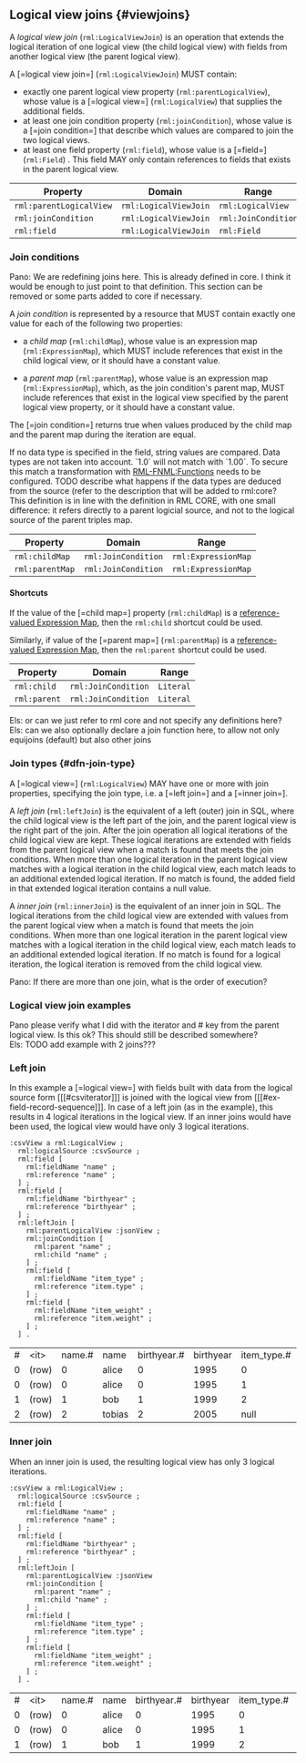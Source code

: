 ## Logical view joins {#viewjoins}

A <dfn>logical view join</dfn> (`rml:LogicalViewJoin`) is an operation that extends the logical iteration of one logical view (the child logical view) with fields from another logical view (the parent logical view).

A [=logical view join=] (`rml:LogicalViewJoin`) MUST contain:
- exactly one parent logical view property (`rml:parentLogicalView`), whose value is a [=logical view=] (`rml:LogicalView`) that supplies the additional fields.
- at least one join condition property (`rml:joinCondition`), whose value is a [=join condition=] that describe which values are compared to join the two logical views.
- at least one field property (`rml:field`), whose value is a [=field=] (`rml:Field`) . This field MAY only contain references to fields that exists in the parent logical view. 

| Property                | Domain                | Range               |
|-------------------------|-----------------------|---------------------|
| `rml:parentLogicalView` | `rml:LogicalViewJoin` | `rml:LogicalView`   |
| `rml:joinCondition`     | `rml:LogicalViewJoin` | `rml:JoinCondition` |
| `rml:field`             | `rml:LogicalViewJoin` | `rml:Field`         |


### Join conditions

<aside class="issue">
Pano: We are redefining joins here. This is already defined in core. I think it would be enough to just point to that definition. This section can be removed or some parts added to core if necessary.
</aside>

A <dfn>join condition</dfn> is represented by a resource that MUST contain exactly one value for each of the following two properties:

- a <dfn>child map</dfn> (`rml:childMap`), whose value is an <a data-cite="RML-Core#dfn-expression-map">expression map</a> (`rml:ExpressionMap`),
  which MUST include references that exist in the child logical view, or it should have a constant value.

- a <dfn>parent map</dfn> (`rml:parentMap`), whose value is an <a data-cite="RML-Core#dfn-expression-map">expression map</a> (`rml:ExpressionMap`),
  which, as the join condition's parent map, MUST include references that exist in the logical view specified by the parent logical view property, or it should have a constant value.

The [=join condition=] returns true when values produced by the child map and the parent map during the iteration are equal.
<aside class="note">
If no data type is specified in the field, string values are compared.
Data types are not taken into account. 
`1.0` will not match with `1.00`. 
To secure this match a transformation with <a href="https://kg-construct.github.io/rml-fnml/ontology/documentation/index-en.html">RML-FNML:Functions</a> needs to be configured. 
TODO describe what happens if the data types are deduced from the source (refer to the description that will be added to rml:core? 
</aside>

<aside class="note">
This definition is in line with the definition in RML CORE, with one small difference: it refers directly to a parent logicial source, and not to the logical source of the parent triples map.
</aside>

| Property                    | Domain               | Range                     |
| --------------------------- | -------------------- | ------------------------- |
| `rml:childMap`              | `rml:JoinCondition`  | `rml:ExpressionMap`       |
| `rml:parentMap`             | `rml:JoinCondition`  | `rml:ExpressionMap`       |

#### Shortcuts

If the value of the [=child map=] property (`rml:childMap`) is a [reference-valued Expression Map](https://kg-construct.github.io/rml-core/spec/docs/#reference-rml-reference),
then the `rml:child` shortcut could be used.

Similarly, if value of the [=parent map=] (`rml:parentMap`) is a [reference-valued Expression Map](https://kg-construct.github.io/rml-core/spec/docs/#reference-rml-reference),
then the `rml:parent` shortcut could be used.

| Property                    | Domain               | Range                     |
| --------------------------- | -------------------- | ------------------------- |
| `rml:child`                 | `rml:JoinCondition`  | `Literal`                 |
| `rml:parent`                | `rml:JoinCondition`  | `Literal`                 |

<aside class="issue">
Els: or can we just refer to rml core and not specify any definitions here?
</aside>
<aside class="issue">
Els: can we also optionally declare a join function here, to allow not only equijoins (default) but also other joins
</aside>

### Join types {#dfn-join-type}

A [=logical view=] (`rml:LogicalView`) MAY have one or more with join properties, specifying the join type, i.e. a [=left join=] and a [=inner join=].

A <dfn>left join</dfn> (`rml:leftJoin`) is the equivalent of a left (outer) join in SQL, where the child logical view is the left part of the join, and the parent logical view is the right part of the join.
After the join operation all logical iterations of the child logical view are kept.
These logical iterations are extended with fields from the parent logical view when a match is found that meets the join conditions.
When more than one logical iteration in the parent logical view matches with a logical iteration in the child logical view, each match leads to an additional extended logical iteration.
If no match is found, the added field in that extended logical iteration contains a null value.

A <dfn>inner join</dfn> (`rml:innerJoin`) is the equivalent of an inner join in SQL.
The logical iterations from the child logical view are extended with values from the parent logical view when a match is found that meets the join conditions.
When more than one logical iteration in the parent logical view matches with a logical iteration in the child logical view, each match leads to an additional extended logical iteration.
If no match is found for a logical iteration, the logical iteration is removed from the child logical view.

<aside class="issue">
Pano: If there are more than one join, what is the order of execution?
</aside>

### Logical view join examples

<aside class="issue">
Pano please verify what I did with the iterator and # key from the parent logical view. Is this ok? This should still be described somewhere?
</aside>
<aside class="issue">
Els: TODO add example with 2 joins???
</aside>

### Left join

<aside class=example id=ex-leftjoin>

In this example a [=logical view=] with fields built with data from the logical source form [[[#csviterator]]] is joined with the logical view from [[[#ex-field-record-sequence]]]. 
In case of a left join (as in the example), this results in 4 logical iterations in the logical view. 
If an inner joins would have been used, the logical view would have only 3 logical iterations. 

<aside class=ex-mapping>

```turtle
:csvView a rml:LogicalView ;
  rml:logicalSource :csvSource ;
  rml:field [
    rml:fieldName "name" ;
    rml:reference "name" ;
  ] ;
  rml:field [
    rml:fieldName "birthyear" ;
    rml:reference "birthyear" ;
  ] ;
  rml:leftJoin [
    rml:parentLogicalView :jsonView ;
    rml:joinCondition [
      rml:parent "name" ;
      rml:child "name" ;
    ] ; 
    rml:field [
      rml:fieldName "item_type" ;
      rml:reference "item.type" ;
    ] ;
    rml:field [
      rml:fieldName "item_weight" ;
      rml:reference "item.weight" ;
    ] ;
  ] .
```

</aside>

<aside class="ex-intermediate">
<table>
    <tr>
        <td>#</td>
        <td>&lt;it&gt;</td>
        <td>name.#</td>
        <td>name</td>
        <td>birthyear.#</td>
        <td>birthyear</td>
        <td>item_type.#</td>
        <td>item_type</td>
        <td>item_weight#</td>
        <td>item_weight </td>
    </tr>
    <tr>
        <td>0</td>
        <td>(row)</td>
        <td>0</td>
        <td>alice</td>
        <td>0</td>
        <td>1995</td>
        <td>0</td>
        <td>sword</td>
        <td>0</td>
        <td>1500 </td>
    </tr>
    <tr>
        <td>0</td>
        <td>(row)</td>
        <td>0</td>
        <td>alice</td>
        <td>0</td>
        <td>1995</td>
        <td>1</td>
        <td>shield</td>
        <td>1</td>
        <td>2500 </td>
    </tr>
    <tr>
        <td>1</td>
        <td>(row)</td>
        <td>1</td>
        <td>bob</td>
        <td>1</td>
        <td>1999</td>
        <td>2</td>
        <td>flower</td>
        <td>2</td>
        <td>15 </td>
    </tr>
    <tr>
        <td>2</td>
        <td>(row)</td>
        <td>2</td>
        <td>tobias</td>
        <td>2</td>
        <td>2005</td>
        <td>null</td>
        <td>null</td>
        <td>null</td>
        <td>null </td>
    </tr>
</table>

</aside>
</aside>

### Inner join
<aside class=example id=ex-innerjoin>

When an inner join is used, the resulting logical view has only 3 logical iterations.

<aside class=ex-mapping>

```turtle
:csvView a rml:LogicalView ;
  rml:logicalSource :csvSource ;
  rml:field [
    rml:fieldName "name" ;
    rml:reference "name" ;
  ] ;
  rml:field [
    rml:fieldName "birthyear" ;
    rml:reference "birthyear" ;
  ] ;
  rml:leftJoin [
    rml:parentLogicalView :jsonView
    rml:joinCondition [
      rml:parent "name" ;
      rml:child "name" ;
    ] ; 
    rml:field [
      rml:fieldName "item_type" ;
      rml:reference "item.type" ;
    ] ;
    rml:field [
      rml:fieldName "item_weight" ;
      rml:reference "item.weight" ;
    ] ;
  ] .
```

</aside>

<aside class="ex-intermediate">
<table>
    <tr>
        <td>#</td>
        <td>&lt;it&gt;</td>
        <td>name.#</td>
        <td>name</td>
        <td>birthyear.#</td>
        <td>birthyear</td>
        <td>item_type.#</td>
        <td>item_type</td>
        <td>item_weight#</td>
        <td>item_weight </td>
    </tr>
    <tr>
        <td>0</td>
        <td>(row)</td>
        <td>0</td>
        <td>alice</td>
        <td>0</td>
        <td>1995</td>
        <td>0</td>
        <td>sword</td>
        <td>0</td>
        <td>1500 </td>
    </tr>
    <tr>
        <td>0</td>
        <td>(row)</td>
        <td>0</td>
        <td>alice</td>
        <td>0</td>
        <td>1995</td>
        <td>1</td>
        <td>shield</td>
        <td>1</td>
        <td>2500 </td>
    </tr>
    <tr>
        <td>1</td>
        <td>(row)</td>
        <td>1</td>
        <td>bob</td>
        <td>1</td>
        <td>1999</td>
        <td>2</td>
        <td>flower</td>
        <td>2</td>
        <td>15 </td>
    </tr>
</table>

</aside>
</aside>
